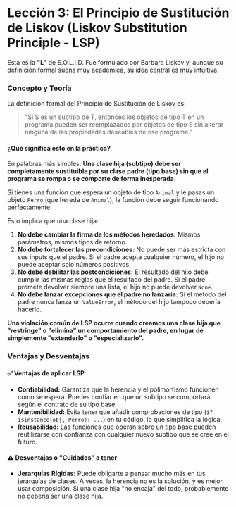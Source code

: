 # Lección 3: El Principio de Sustitución de Liskov (Liskov Substitution Principle - LSP)

Esta es la **"L"** de S.O.L.I.D. Fue formulado por Barbara Liskov y, aunque su definición formal suena muy académica, su idea central es muy intuitiva.

### Concepto y Teoría

La definición formal del Principio de Sustitución de Liskov es:

> "Si S es un subtipo de T, entonces los objetos de tipo T en un programa pueden ser reemplazados por objetos de tipo S sin alterar ninguna de las propiedades deseables de ese programa."

#### ¿Qué significa esto en la práctica?

En palabras más simples: **Una clase hija (subtipo) debe ser completamente sustituible por su clase padre (tipo base) sin que el programa se rompa o se comporte de forma inesperada.**

Si tienes una función que espera un objeto de tipo `Animal` y le pasas un objeto `Perro` (que hereda de `Animal`), la función debe seguir funcionando perfectamente.

Esto implica que una clase hija:

1.  **No debe cambiar la firma de los métodos heredados:** Mismos parámetros, mismos tipos de retorno.
2.  **No debe fortalecer las precondiciones:** No puede ser más estricta con sus inputs que el padre. Si el padre acepta cualquier número, el hijo no puede aceptar solo números positivos.
3.  **No debe debilitar las postcondiciones:** El resultado del hijo debe cumplir las mismas reglas que el resultado del padre. Si el padre promete devolver siempre una lista, el hijo no puede devolver `None`.
4.  **No debe lanzar excepciones que el padre no lanzaría:** Si el método del padre nunca lanza un `ValueError`, el método del hijo tampoco debería hacerlo.

**Una violación común de LSP ocurre cuando creamos una clase hija que "restringe" o "elimina" un comportamiento del padre, en lugar de simplemente "extenderlo" o "especializarlo".**

### Ventajas y Desventajas

#### ✅ Ventajas de aplicar LSP

* **Confiabilidad:** Garantiza que la herencia y el polimorfismo funcionen como se espera. Puedes confiar en que un subtipo se comportará según el contrato de su tipo base.
* **Mantenibilidad:** Evita tener que añadir comprobaciones de tipo (`if isinstance(obj, Perro): ...`) en tu código, lo que simplifica la lógica.
* **Reusabilidad:** Las funciones que operan sobre un tipo base pueden reutilizarse con confianza con cualquier nuevo subtipo que se cree en el futuro.

#### ⚠️ Desventajas o "Cuidados" a tener

* **Jerarquías Rígidas:** Puede obligarte a pensar mucho más en tus jerarquías de clases. A veces, la herencia no es la solución, y es mejor usar composición. Si una clase hija "no encaja" del todo, probablemente no debería ser una clase hija.
